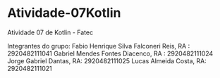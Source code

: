 # Atividade-07Kotlin
Atividade 07 de Kotlin - Fatec

<p> Integrantes do grupo: Fabio Henrique Silva Falconeri Reis, 
RA : 2920482111041 Gabriel Mendes Fontes Diacenco, 
RA : 2920482111024 Jorge Gabriel Dantas, 
RA: 2920482111025 Lucas Almeida Costa, RA: 2920482111021 </p>
